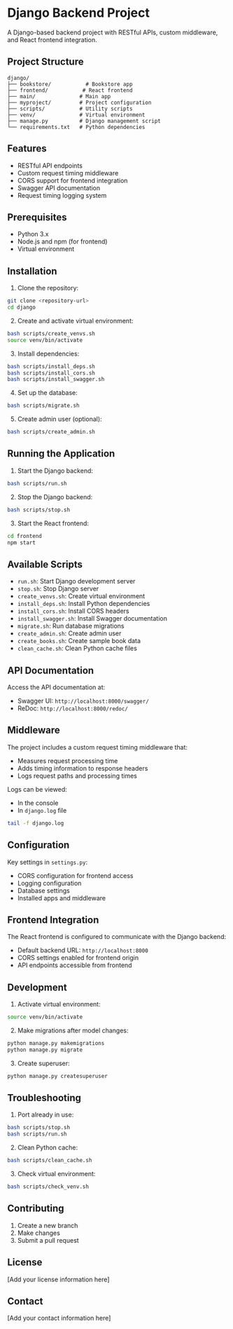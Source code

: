 # Django Backend Project

A Django-based backend project with RESTful APIs, custom middleware, and React frontend integration.

## Project Structure

```
django/
├── bookstore/           # Bookstore app
├── frontend/           # React frontend
├── main/              # Main app
├── myproject/         # Project configuration
├── scripts/           # Utility scripts
├── venv/              # Virtual environment
├── manage.py          # Django management script
└── requirements.txt   # Python dependencies
```

## Features

- RESTful API endpoints
- Custom request timing middleware
- CORS support for frontend integration
- Swagger API documentation
- Request timing logging system

## Prerequisites

- Python 3.x
- Node.js and npm (for frontend)
- Virtual environment

## Installation

1. Clone the repository:
```bash
git clone <repository-url>
cd django
```

2. Create and activate virtual environment:
```bash
bash scripts/create_venvs.sh
source venv/bin/activate
```

3. Install dependencies:
```bash
bash scripts/install_deps.sh
bash scripts/install_cors.sh
bash scripts/install_swagger.sh
```

4. Set up the database:
```bash
bash scripts/migrate.sh
```

5. Create admin user (optional):
```bash
bash scripts/create_admin.sh
```

## Running the Application

1. Start the Django backend:
```bash
bash scripts/run.sh
```

2. Stop the Django backend:
```bash
bash scripts/stop.sh
```

3. Start the React frontend:
```bash
cd frontend
npm start
```

## Available Scripts

- `run.sh`: Start Django development server
- `stop.sh`: Stop Django server
- `create_venvs.sh`: Create virtual environment
- `install_deps.sh`: Install Python dependencies
- `install_cors.sh`: Install CORS headers
- `install_swagger.sh`: Install Swagger documentation
- `migrate.sh`: Run database migrations
- `create_admin.sh`: Create admin user
- `create_books.sh`: Create sample book data
- `clean_cache.sh`: Clean Python cache files

## API Documentation

Access the API documentation at:
- Swagger UI: `http://localhost:8000/swagger/`
- ReDoc: `http://localhost:8000/redoc/`

## Middleware

The project includes a custom request timing middleware that:
- Measures request processing time
- Adds timing information to response headers
- Logs request paths and processing times

Logs can be viewed:
- In the console
- In `django.log` file
```bash
tail -f django.log
```

## Configuration

Key settings in `settings.py`:
- CORS configuration for frontend access
- Logging configuration
- Database settings
- Installed apps and middleware

## Frontend Integration

The React frontend is configured to communicate with the Django backend:
- Default backend URL: `http://localhost:8000`
- CORS settings enabled for frontend origin
- API endpoints accessible from frontend

## Development

1. Activate virtual environment:
```bash
source venv/bin/activate
```

2. Make migrations after model changes:
```bash
python manage.py makemigrations
python manage.py migrate
```

3. Create superuser:
```bash
python manage.py createsuperuser
```

## Troubleshooting

1. Port already in use:
```bash
bash scripts/stop.sh
bash scripts/run.sh
```

2. Clean Python cache:
```bash
bash scripts/clean_cache.sh
```

3. Check virtual environment:
```bash
bash scripts/check_venv.sh
```

## Contributing

1. Create a new branch
2. Make changes
3. Submit a pull request

## License

[Add your license information here]

## Contact

[Add your contact information here]
